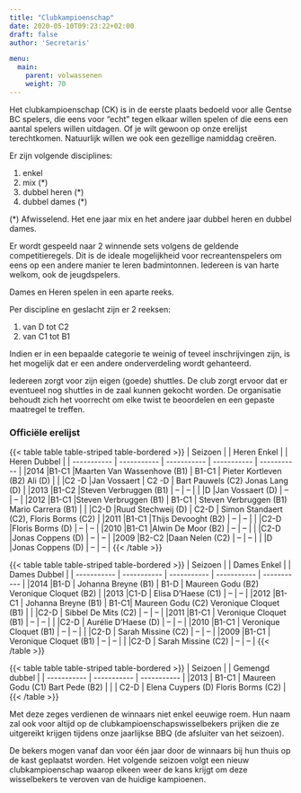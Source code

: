 ```yaml
---
title: "Clubkampioenschap"
date: 2020-05-10T09:23:22+02:00
draft: false
author: 'Secretaris'

menu:
  main:
    parent: volwassenen
    weight: 70
---
```


Het clubkampioenschap (CK) is in de eerste plaats bedoeld voor alle Gentse BC spelers, die eens voor “echt” tegen elkaar willen spelen of die eens een aantal spelers willen uitdagen. Of je wilt gewoon op onze erelijst terechtkomen.
Natuurlijk willen we ook een gezellige namiddag creëren.

Er zijn volgende disciplines:
1. enkel
2. mix (*)
3. dubbel heren (*)
4. dubbel dames (*)

(*) Afwisselend. Het ene jaar mix en het andere jaar dubbel heren en dubbel dames.

Er wordt gespeeld naar 2 winnende sets volgens de geldende competitieregels. Dit is de ideale mogelijkheid voor recreantenspelers om eens op een andere manier te leren badmintonnen. Iedereen is van harte welkom, ook de jeugdspelers.

Dames en Heren spelen in een aparte reeks.

Per discipline en geslacht zijn er 2 reeksen:
1. van D tot C2
2. van C1 tot B1

Indien er in een bepaalde categorie te weinig of teveel inschrijvingen zijn, is het mogelijk dat er een andere onderverdeling wordt gehanteerd.

Iedereen zorgt voor zijn eigen (goede) shuttles. De club zorgt ervoor dat er eventueel nog shuttles in de zaal kunnen gekocht worden.
De organisatie behoudt zich het voorrecht om elke twist te beoordelen en een gepaste maatregel te treffen.

### Officiële erelijst

{{< table table table-striped table-bordered >}}
| Seizoen   |  | Heren Enkel |  | Heren Dubbel | 
| ----------- | ----------- | ----------- |  ----------- | ----------- |
|2014	|B1-C1	|Maarten Van Wassenhove (B1)	   | B1-C1	| Pieter Kortleven (B2) Ali (D)   |
|	    |C2 -D	|Jan Vossaert	                   | C2 -D	| Bart Pauwels (C2) Jonas Lang (D)   |
|2013	|B1-C2	|Steven Verbruggen (B1)	           | –	    | –   |
|	    |D	    |Jan Vossaert (D)	               | –	    | –   |
|2012	|B1-C1	|Steven Verbruggen (B1)	           | B1-C1	| Steven Verbruggen (B1) Mario Carrera (B1)   |
|	    |C2-D	|Ruud Stechweij (D)	               | C2-D	| Simon Standaert (C2), Floris Borms (C2)   |
|2011	|B1-C1	|Thijs Devooght (B2)	           | –	    | –   |
|	    |C2-D	|Floris Borms (D)	               | –	    | –   |
|2010	|B1-C1	|Alwin De Moor (B2)	               | –	    | –   |
|	    |C2-D	|Jonas Coppens (D)	               | –	    | –   |
|2009	|B2-C2	|Daan Nelen (C2)	               | –	    | –   |
|	    |D	    |Jonas Coppens (D)	               | –	    | –    |
{{< /table >}}

{{< table table table-striped table-bordered >}}
| Seizoen   |  | Dames Enkel |  | Dames Dubbel | 
| ----------- | ----------- | ----------- |  ----------- | ----------- |
|2014	|B1-D  | Johanna Breyne (B1)       | B1-D |  Maureen Godu (B2) Veronique Cloquet (B2)  |
|2013	|C1-D  | Elisa D’Haese (C1)	       | –    |  –  |
|2012	|B1-C1 | Johanna Breyne (B1)       | B1-C1|  Maureen Godu (C2) Veronique Cloquet (B1)  |
|	    |C2-D  | Sibbel De Mits (C2)       | –	  |  –  |
|2011	|B1-C1 | Veronique Cloquet (B1)	   | –	  |  –  |
|	    |C2-D  | Aurélie D’Haese (D)       | –	  |  –  |
|2010	|B1-C1 | Veronique Cloquet (B1)	   | –	  |  –  |
|	    |C2-D  | Sarah Missine (C2)	       | –	  |  –  |
|2009	|B1-C1 | Veronique Cloquet (B1)	   | –	  |  –  |
|	    |C2-D  | Sarah Missine (C2)	       | –	  |  –  |
{{< /table >}}



{{< table table table-striped table-bordered >}}
| Seizoen   |  | Gemengd dubbel | 
| ----------- | ----------- | ----------- |
|2013	| B1-C1 | Maureen Godu (C1) Bart Pede (B2)  |
|	    | C2-D  | Elena Cuypers (D) Floris Borms (C2)  |
{{< /table >}}

Met deze zeges verdienen de winnaars niet enkel eeuwige roem. Hun naam zal ook voor altijd op de clubkampioenschapswisselbekers prijken die ze uitgereikt krijgen tijdens onze jaarlijkse BBQ (de afsluiter van het seizoen).

De bekers mogen vanaf dan voor één jaar door de winnaars bij hun thuis op de kast geplaatst worden. Het volgende seizoen volgt een nieuw clubkampioenschap waarop elkeen weer de kans krijgt om deze wisselbekers te veroven van de huidige kampioenen.